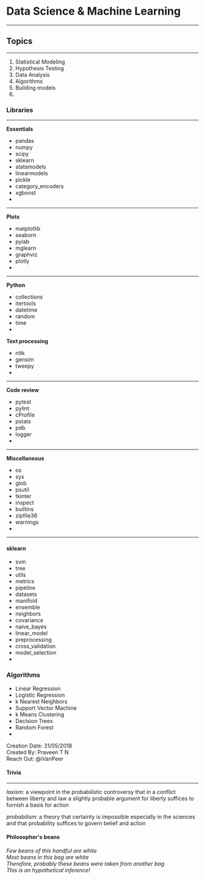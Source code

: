# Data Science &amp; Machine Learning 
---
## Topics
---
1. Statistical Modeling
2. Hypothesis Testing
3. Data Analysis
4. Algorithms
5. Building models
6. 


### Libraries 
---
<b>Essentials</b>
* pandas
* numpy
* scipy
* sklearn
* statsmodels
* linearmodels
* pickle
* category_encoders
* xgboost
* 

---
<b>Plots</b>
* matplotlib
* seaborn
* pylab
* mglearn
* graphviz
* plotly
* 
---
<b>Python</b>
* collections
* itertools
* datetime
* random
* time
* 

<b>Text processing</b>
* nltk
* gensim
* tweepy
* 
---
<b>Code review</b>
* pytest
* pylint
* cProfile
* pstats
* pdb
* logger
* 
---
<b>Miscellaneous</b>
* os
* sys
* glob
* psutil
* tkinter
* inspect
* builtins
* zipfile36
* warnings
* 

---

#### sklearn
  - svm
  - tree
  - utils
  - metrics
  - pipeline
  - datasets
  - manifold
  - ensemble
  - neighbors
  - covariance
  - naive_bayes
  - linear_model
  - preprocessing
  - cross_validation
  - model_selection
  - 
  
### Algorithms

* Linear Regression
* Logistic Regression
* k Nearest Neighbors
* Support Vector Machine
* k Means Clustering
* Decision Trees
* Random Forest
* 



Creation Date: 31/05/2018 <br/>
Created By: Praveen T N <br/>
Reach Out: @iVanPeer <br/>

#### Trivia
---
<i>laxism</i>: a viewpoint in the probabilistic controversy that in a conflict between liberty and law a slightly probable argument for liberty suffices to furnish a basis for action

<i>probabilism</i>: a theory that certainty is impossible especially in the sciences and that probability suffices to govern belief and action

#### Philosopher's beans
<i>Few beans of this handful are white <br/>
  Most beans in this bag are white <br/>
  Therefore, probably these beans were taken from another bag <br/>
  This is an hypothetical inference!</i>
